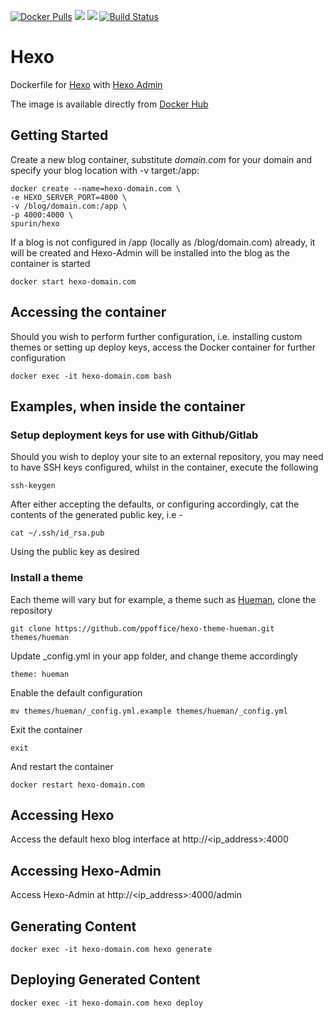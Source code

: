 [![Docker Pulls](https://img.shields.io/docker/pulls/spurin/hexo.svg)](https://hub.docker.com/r/spurin/hexo/)
[![](https://images.microbadger.com/badges/version/spurin/hexo.svg)](https://microbadger.com/images/spurin/hexo "Get your own version badge on microbadger.com")
[![](https://images.microbadger.com/badges/image/spurin/hexo.svg)](https://microbadger.com/images/spurin/hexo "Get your own image badge on microbadger.com")
[![Build Status](https://img.shields.io/docker/cloud/build/spurin/hexo.svg)](https://hub.docker.com/r/spurin/hexo/)

Hexo
============

Dockerfile for [Hexo](https://hexo.io/) with [Hexo Admin](https://github.com/jaredly/hexo-admin)

The image is available directly from [Docker Hub](https://hub.docker.com/r/spurin/hexo/)

## Getting Started

Create a new blog container, substitute *domain.com* for your domain and specify your blog location with -v target:/app:

```
docker create --name=hexo-domain.com \
-e HEXO_SERVER_PORT=4000 \
-v /blog/domain.com:/app \
-p 4000:4000 \
spurin/hexo
```

If a blog is not configured in /app (locally as /blog/domain.com) already, it will be created and Hexo-Admin will be installed into the blog as the container is started

```
docker start hexo-domain.com
```


## Accessing the container

Should you wish to perform further configuration, i.e. installing custom themes or setting up deploy keys, access the Docker container for further configuration

```
docker exec -it hexo-domain.com bash
```

## Examples, when inside the container

### Setup deployment keys for use with Github/Gitlab

Should you wish to deploy your site to an external repository, you may need to have SSH keys configured, whilst in the container, execute the following

```
ssh-keygen
```

After either accepting the defaults, or configuring accordingly, cat the contents of the generated public key, i.e -

```
cat ~/.ssh/id_rsa.pub
```
Using the public key as desired


### Install a theme

Each theme will vary but for example, a theme such as [Hueman](https://github.com/ppoffice/hexo-theme-hueman), clone the repository

```
git clone https://github.com/ppoffice/hexo-theme-hueman.git themes/hueman
```

Update _config.yml in your app folder, and change theme accordingly

```
theme: hueman
```

Enable the default configuration

```
mv themes/hueman/_config.yml.example themes/hueman/_config.yml
```

Exit the container

```
exit
```

And restart the container

```
docker restart hexo-domain.com
```


## Accessing Hexo

Access the default hexo blog interface at http://<ip_address>:4000

## Accessing Hexo-Admin

Access Hexo-Admin at http://<ip_address>:4000/admin

## Generating Content

```
docker exec -it hexo-domain.com hexo generate
```

## Deploying Generated Content

```
docker exec -it hexo-domain.com hexo deploy
```
